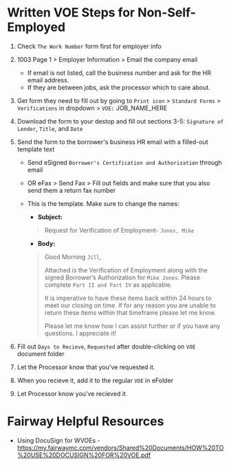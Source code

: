 # Written VOE Steps for Non-Self-Employed
1. Check `The Work Number` form first for employer info
2. 1003 Page 1 > Employer Information > Email the company email
    + If email is not listed, call the business number and ask for the HR email address.
    + If they are between jobs, ask the processor which to care about.
3. Get form they need to fill out by going to `Print icon` > `Standard Forms` > `Verifications` in dropdown > `VOE:` JOB_NAME_HERE
4. Download the form to your destop and fill out sections 3-5: `Signature of Lender`, `Title`, and `Date`
5. Send the form to the borrower's business HR email with a filled-out template text
    + Send eSigned `Borrower's Certification and Authorization` through email
    + OR eFax > Send Fax > Fill out fields and make sure that you also send them a return fax number
    + This is the template. Make sure to change the names:
        + **Subject:**
        > Request for Verification of Employment- `Jones, Mike`
    
        + **Body:**
        > Good Morning `Jill`,
        >
        > Attached is the Verification of Employment along with the signed Borrower’s Authorization for `Mike Jones`.  Please complete `Part II and Part IV` as applicable.
        >
        >It is imperative to have these items back within 24 hours to meet our closing on time. If for any reason you are unable to return these items within that timeframe please let me know. 
        >
        >Please let me know how I can assist further or if you have any questions. I appreciate it!


6. Fill out `Days to Recieve`, `Requested` after double-clicking on `VOE` document folder
7. Let the Processor know that you've requested it.
8. When you recieve it, add it to the regular `VOE` in eFolder
9. Let Processor know you've recieved it.

# Fairway Helpful Resources
+ Using DocuSign for WVOEs - https://my.fairwaymc.com/vendors/Shared%20Documents/HOW%20TO%20USE%20DOCUSIGN%20FOR%20VOE.pdf

